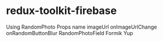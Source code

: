 # redux-toolkit-firebase
Using RandomPhoto Props  name imageUrl onImageUrlChange onRandomButtonBlur RandomPhotoField  Formik  Yup
